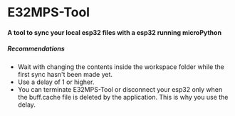<h1>E32MPS-Tool</h1>

<h4>A tool to sync your local esp32 files with a esp32 running microPython</h4>


<h5>Recommendations</h5>

* Wait with changing the contents inside the workspace folder while the first sync hasn't been made yet.
* Use a delay of 1 or higher.
* You can terminate E32MPS-Tool or disconnect your esp32 only when the buff.cache file is deleted by the application. This is why you use the delay.
